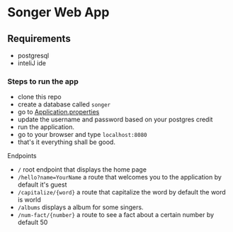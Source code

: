# Songer Web App

## Requirements
- postgresql
- inteliJ ide

### Steps to run the app
- clone this repo
- create a database called `songer`
- go to [Application.properties](./src/main/resources/application.properties)
- update the username and password based on your postgres credit
- run the application.
- go to your browser and type `localhost:8080`
- that's it everything shall be good.


Endpoints
- `/` root endpoint that displays the home page
- `/hello?name=YourName` a route that welcomes you to the application by default it's guest
- `/capitalize/{word}` a route that capitalize the word by default the word is world
- `/albums` displays a album for some singers.
- `/num-fact/{number}` a route to see a fact about a certain number by default 50

